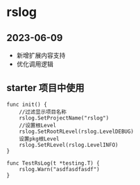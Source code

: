 # rslog

## 2023-06-09 
* 新增扩展内容支持
* 优化调用逻辑

## starter 项目中使用
```` 
func init() {
	//过滤显示项目名称
	rslog.SetProjectName("rslog")
	//设置根Level 
	rslog.SetRootRLevel(rslog.LevelDEBUG)
	设置pkg根Level 
	rslog.SetRLevel(rslog.LevelINFO)
}

func TestRsLog(t *testing.T) {
	rslog.Warn("asdfasdfasdf")
}
````
